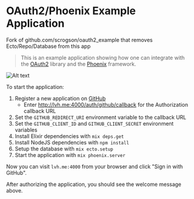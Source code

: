 # OAuth2/Phoenix Example Application

Fork of github.com/scrogson/oauth2_example that removes Ecto/Repo/Database from this app

> This is an example application showing how one can integrate with the
> [OAuth2](https://github.com/scrogson/oauth2) library and
> the [Phoenix](https://github.com/phoenixframework/phoenix) framework.

![Alt text](https://monosnap.com/file/PahR5zCiU9EapeRyuvAKn1AyTitp1p.png)

To start the application:

1. Register a new application on [GitHub](https://github.com/settings/applications/new)
    - Enter http://lvh.me:4000/auth/github/callback for the Authorization callback URL
2. Set the `GITHUB_REDIRECT_URI` environment variable to the callback URL
3. Set the `GITHUB_CLIENT_ID` and `GITHUB_CLIENT_SECRET` environment variables
4. Install Elixir dependencies with `mix deps.get`
5. Install NodeJS dependencies with `npm install`
6. Setup the database with `mix ecto.setup`
7. Start the application with `mix phoenix.server`

Now you can visit `lvh.me:4000` from your browser and click "Sign in with
GitHub".

After authorizing the application, you should see the welcome message above.
